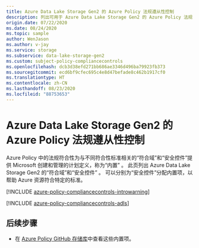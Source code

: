 ```yaml
---
title: Azure Data Lake Storage Gen2 的 Azure Policy 法规遵从性控制
description: 列出可用于 Azure Data Lake Storage Gen2 的 Azure Policy 法规遵从性控制。 这些内置的策略定义提供了管理 Azure 资源符合性的常用方法。
origin.date: 07/22/2020
ms.date: 08/24/2020
ms.topic: sample
author: WenJason
ms.author: v-jay
ms.service: storage
ms.subservice: data-lake-storage-gen2
ms.custom: subject-policy-compliancecontrols
ms.openlocfilehash: dcb3d38efd271bb686ae3346d496ba79923fb373
ms.sourcegitcommit: ecd6bf9cfec695c4e8d47befade8c462b1917cf0
ms.translationtype: HT
ms.contentlocale: zh-CN
ms.lasthandoff: 08/23/2020
ms.locfileid: "88753653"
---
```

# <a name="azure-policy-regulatory-compliance-controls-for-azure-data-lake-storage-gen2"></a>Azure Data Lake Storage Gen2 的 Azure Policy 法规遵从性控制

Azure Policy 中的法规符合性为与不同符合性标准相关的“符合域”和“安全控件”提供 Microsoft 创建和管理的计划定义，称为“内置” 。 此页列出 Azure Data Lake Storage Gen2 的“符合域”和“安全控件” 。
可以分别为“安全控件”分配内置项，以帮助 Azure 资源符合特定的标准。

[!INCLUDE [azure-policy-compliancecontrols-introwarning](../../../includes/policy/standards/intro-warning.md)]

[!INCLUDE [azure-policy-compliancecontrols-adls](../../../includes/policy/standards/byrp/microsoft.datalakestore.md)]

## <a name="next-steps"></a>后续步骤

- 在 [Azure Policy GitHub 存储库](https://github.com/Azure/azure-policy)中查看这些内置项。